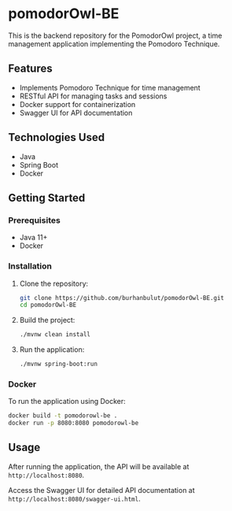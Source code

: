 
# pomodorOwl-BE

This is the backend repository for the PomodorOwl project, a time management application implementing the Pomodoro Technique.

## Features
- Implements Pomodoro Technique for time management
- RESTful API for managing tasks and sessions
- Docker support for containerization
- Swagger UI for API documentation

## Technologies Used
- Java
- Spring Boot
- Docker

## Getting Started

### Prerequisites
- Java 11+
- Docker

### Installation

1. Clone the repository:
   ```sh
   git clone https://github.com/burhanbulut/pomodorOwl-BE.git
   cd pomodorOwl-BE
   ```

2. Build the project:
   ```sh
   ./mvnw clean install
   ```

3. Run the application:
   ```sh
   ./mvnw spring-boot:run
   ```

### Docker
To run the application using Docker:
```sh
docker build -t pomodorowl-be .
docker run -p 8080:8080 pomodorowl-be
```

## Usage
After running the application, the API will be available at `http://localhost:8080`.

Access the Swagger UI for detailed API documentation at `http://localhost:8080/swagger-ui.html`.
